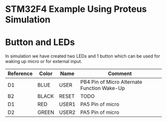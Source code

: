 # STM32F4 Example Using Proteus Simulation

# Button and LEDs
In simulation we have created two LEDs and 1 button which can be used for waking up micro or for external input.

| Reference | Color | Name | Comment |
| --------- | ----- | ---- | ------- |
| D1 | BLUE | USER | PB4 Pin of Micro Alternate Function Wake-Up |
| B2 | BLACK | RESET | TODO |
| D1 | RED | USER1 | PA5 Pin of micro |
| D2 | GREEN | USER2 | PA5 Pin of micro |